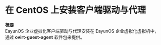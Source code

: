 # 在 CentOS 上安装客户端驱动与代理

**概要**<br/>
EayunOS 企业虚拟化客户端驱动与代理安装在 EayunOS 企业虚拟化虚拟机中，通过 **ovirt-guest-agent**
软件包来提供。

